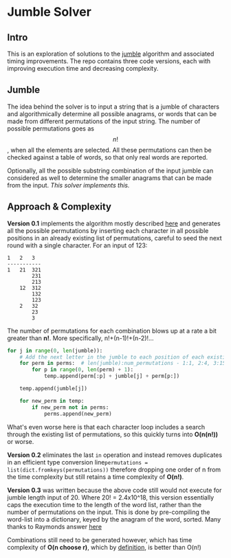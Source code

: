 # Jumble Solver 
## Intro 
This is an exploration of solutions to the 
[jumble](https://en.wikipedia.org/wiki/Jumble) algorithm 
and associated timing improvements. The repo contains three
code versions, each with improving execution time and 
decreasing complexity. 
## Jumble
The idea behind the solver is to input a string that is a
jumble of characters and algorithmically determine all
possible anagrams, or words that can be made from different
permutations of the input string. The number of possible 
permutations goes as $$n!$$, when all the elements are 
selected. All these permutations can then be checked 
against a table of words, so that only real words are 
reported. 

Optionally, all the possible substring combination of 
the input jumble can considered as well to determine the 
smaller anagrams that can be made from the input. *This 
solver implements this.*
## Approach & Complexity
**Version 0.1** implements the algorithm mostly described 
[here](https://en.wikipedia.org/wiki/Jumble_algorithm) and
generates all the possible permutations by inserting each
character in all possible positions in an already existing 
list of permutations, careful to seed the next round with
a single character. For an input of 123:
```
1   2   3
-----------
1   21  321 
        231
        213
    12  312
        132
        123
    2   32
        23
        3  
```
The number of permutations for each combination blows up 
at a rate a bit greater than **n!**. More specifically, 
n!+(n-1)!+(n-2)!... 
```python
for j in range(0, len(jumble)):
    # Add the next letter in the jumble to each position of each existing permutation
    for perm in perms:  # len(jumble):num_permutations - 1:1, 2:4, 3:15, 4:64, 5:325, 6:1956, 7:13699
        for p in range(0, len(perm) + 1):
            temp.append(perm[:p] + jumble[j] + perm[p:])

    temp.append(jumble[j])

    for new_perm in temp:
        if new_perm not in perms:
            perms.append(new_perm)
```
What's even worse here is that each character loop includes
a search through the existing list of permutations, 
so this quickly turns into **O(n(n!))** or worse. 

**Version 0.2** eliminates the last ``in`` operation and 
instead removes duplicates in an efficient type conversion 
line``permutations = list(dict.fromkeys(permutations))`` therefore
dropping one order of n from the time complexity but 
still retains a time complexity of **O(n!)**. 

**Version 0.3** was written because the above code still
would not execute for jumble length input of 20. Where 20! = 2.4x10^18, 
this version essentially caps the execution time to the length
of the word list, rather than the number of permutations on
the input. This is done by pre-compiling the word-list into a 
dictionary, keyed by the anagram of the word, sorted. Many thanks
to Raymonds answer [here](https://stackoverflow.com/questions/20510084/python-algorithm-jumble-solver#comment30661251_20510084)

Combinations still need to be generated however, which has 
time complexity of **O(n choose r)**, which by [definition](https://en.wikipedia.org/wiki/Combination#:~:text=Combinations%20refer%20to%20the%20combination,with%20repetition%20are%20often%20used.), 
is better than O(n!)